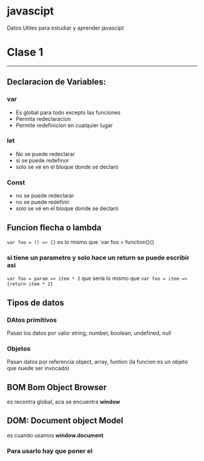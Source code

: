 # javascipt
Datos Utiles para estudiar y aprender javascipt
# Clase 1
---
## Declaracion de Variables:
### var
- Es global para todo excepto las funciones
- Permita redeclaracion
- Permite redefinicion en cualquier lugar

### let
- No se puede redeclarar
- si se puede redefinor
- solo se vé en el bloque donde se declaró

### Const
- no se puede redeclarar
- no se puede redefinir
- solo se vé en el bloque donde se declaró

## Funcion flecha o lambda
`var foo = () => {}` es lo mismo que `var foo = function(){}

### si tiene un parametro y solo hace un return se puede escribir asi
`var foo = param => item * 2` que sería lo mismo que
`var foo = item => {return item * 2}`


## Tipos de datos

### DAtos primitivos
Pasan los datos por valor
string, number, boolean, undefined, null

### Objetos
Pasan datos por referencia
object, array, funtion (la funcion es un objeto que ouede ser invocado)


## BOM Bom Object Browser
es recontra global, aca se encuentra **window**

## DOM: Document object Model
es cuando usamos **window.document**
### Para usarlo hay que poner el <script> abajo antes de cerrar el body

# Clase 2
---
## Callback
- es una funcion, la diferencia es el lugar donde se lo llama
- toda funcion puede ser un callback

## API EventTarget
- addEventListener

**Los eventos se basan en la interfez event**

- **TARGET** nos indica quien disparó el elemento

## Fases de Propagacion
### Bubling
- Fase por defecto
- Ejecuta el handler del elemento target y el de sus padres hasta llegar al **raiz**

### Capturing
- Hay que poner `true`en el tercer parametro del addEventListener() para activarlo
- Es lo inverso a Bubling

### Cancelar la propagacion

# Clase 3
---
## Eventos del formulario
### submit puede trabajar con click o con teclado

### El metodo `HTMLInputElement`.`checkValidity()` devuelve bool, verifica que el campo cumpla con las validaciones de atributos de html

### NO SE RECOMIENDA USAR SOLO  `required`

## Para obtener el valor de un input se usa
- value
**Ej.** 
>`input = documentGetelem....()`
`var valor = input.value`

## Metodos comunes:
- `input`.`setCustomValidity(mensaje)` muestra mensaje de error en formato html
- `String`.`charCodeAt()` devuelvee el unicode del caracter en cuestion
- `trim()` REcorta espacios al principio y al final
- `includes()` Se usa en arrays y string, valida lo que hay entre parentesis, tambien se usa para validar espacios entre cadenas
- `encodeURIcomponent()` cambia caracteres peligrosos para que no metan codigo malicioso. 
>Evitan los ataques XSS
La funcion se escribe sola, (no sale de ninguna parte)
EJ:encodeURIcomponent(texto)


## Expresiones Regulares:
### Definicion: secuencia de caracteres que conforman una palabra de busqueda dentro de un string

### Ventajas:
- evita tener que usar muchas funciones
- sin universales en los lenguajes de programacion

### Desventajas:
- Se puede volver dificil de leer y entender

### La expresion regular se define dentro de //
- `let regexp = /algo/`

### Caracters especiales
- `\w` cualquiel caracter alfanumerico
- `\W` negacion de \w
- `\d` solo digitos
- `\D` negacion de \d
- `\s` espacios, saltos de linea, etc.
- `\S` negacion de \s

### Caracteres de cantidad
- `{n,m}` n-->min, m --> max
- `l{2}` que la l esté dos veces
- `abc{2}` que la c se repita dos veces
- `(abc){2}` que abc se repita dos veces
- `*` entre 0 o muchas
- `+` entre 1 o muchas

### Caracteres de posicion
- `^` busca que caracter especial se encuentre al comienzo de un string, pero no de una palabra
- `$` igual pero al final
- `\b` busca tanto al comienzo como al final

# Clase 4

## Sincrono y Asincrono
Asincrono: La ejecucion no afecta a las funciones sincronicas, de hecho estas se ejecutan antes que las asincronicas
- Javascript utiliza el modelo asincrono y no bloqueante (ver apunte)

## HTTP
Protocolo por el cual transferimos datos en la web
### Componentes
HEADER
-Atributos
>content-length: determina el tamaño del recurso en bytes
content-type: determina el tipo de recurso (jpg, html, etc)

## Callstack
- tiene las instrucciones que deben ejecutarse
- es lifo

## Callback
- pieza fundamental en la asincronia
- es una funcion que se pasa como argumento de otra funcion
- NO son los primeros en salir de la pila de eventos

## Ajax
XMLHttpRequest API
- Proporciona una forma facil de obtener informacion de una URL sin recargar la pagina
- Admite mas formatos que el XML

### Eventos y/o Metodos
- ReadyStateChange **Tambien puede ser evento**
> se dispara cada vez que la propiedad readystate cambia
- abort()
>aborta la solicitud en cualquier momento, pero recarga la pag o algo asi
- send
>Nos permite enviar el pedido una vez que lo hayamos configurado
La solicitud se tiene que hacer en un **POST**
### Propiedades
Se completa cuando el pedido fue despachado y se haya descargado la info necesaria
- load Se ejecuta cuando el **readystate** está en 4 (sin saber si el status es 200 o 404, etc)

# Clase 5

# Single Page Application
- es un sitio web que cabe en una sola pagina (similar a una desktop app)
- cuando se reemplaza parte del contenido se crea un historial de navegacion (puede ser ventaja o desven)
## Desventajas
- no se puede compartir el link
- si no guardo historial y retrocedo, me voy a otro dominio

## location.hash
- Si agrego esto `window.history.pushState(null,"",e.target.href);` lo que hace es agregar en la url lo que está en el tercer parametro, pero con un # adelante


## History API
- Permite manipular el historial del cliente de cada pestaña o frame
- Es global osea que `window.history`
### Metodos/Propiedades/Eventos:
- `lock` `forward` `go` `pushState` `popstate`
- `popstate` se dispara cada vez que el usuario intenta retroceder o avanzar en su historial

## REST API
- permiten que
los sistemas solicitantes accedan y manipulen las representaciones textuales de los recursos web mediante el uso de un conjunto uniforme y predefinido de operaciones sin estado

### Conceptor generales para una API
1. Uso correcto de las URLs
● URI de base
● URI de cada recurso
> - DEben ser unicas
 - no puede representar acciones ni formatos

● Parametros de filtrado
>Se utilizan parametro en formato http, ejemplo:
www.misitio.com/usuarios?fecha_registro=2018-01-01&orderAsc=edad

2. Uso correcto de HTTP
● Métodos
● Códigos de estado
● Formato
>Se indicarn los formatos en que se van a devolver los recursos(se pueden poner varios y ordernarlos por prioridad)
Si no puede devolver ninguno devuelve codigo **406**

## CORS
Cross Origin Resource Sharing (compartir fuentes de origenes cruzados)
- Permite que un servidor pida recursos a otro de diferente dominio
- por seguridad los browser restingen solicitudes cruzadas solicitadas desde un script **salvo que se use CORS**

## JSONP
- tecnica para evitar el cross origin error ya que permite la comunicacion para hacer pedidos asincronos a dominios diferentes
- la idea es suplir la limitacion de ajax entre dominios distintos
> esta restriccion no aplica a script dentro de html, el problema es que html no puede interpretar lo que le devolveria ese script
- Con jsonp el objeto json se devuelve en un callback que despues manipulamos a gusto (--?

# Clase 6
- El uso principal de xhr es con **texto - html - xml**
- Pero se puede usar el XMLHttpRequest para el envio de datos que no sean los nombrados anteriormente
- **Unmetodo viejo era**para eso se utiliza el metodo `xhr.overrideMimeType("text/plain; charset=x-user-defined")`

## Blob API
- La interfaz **URL** tiene el metodo **createObjectURL** permite que sea legible un objeto que se le pase por parametro para usarlo en el DOM donde se llamo al metodo
- `URL.createObjectURL(obj)`


### ResponseType
- **hoy en dia** se usa esta propiedad para cmabiar el tipo de respuesta que viene en el response

- **Ejemplo:** ver pagina 2 de teoria

## Evento progress
- se ejecuta cuando readyState está = 3
- variables
> - loaded, total, lengthComputable
- se usa con el tag <progress> en html
> - tiene los atributos: value y max

- EL metodo **POST** permite cargar mas archivos y mas pesados.

## API DRAG AND DROP

- Eventos
> - dragenter
 - dragleave
 - dragover
> - drop

- cuando se usa drop
>

## API FORM DATA
- puede tomar datos de un form 
> let data = new FormData(form)
- tambien los puede tomar de inputs(--? sueltos, pero de forma manual
- tambien puede serializar recursos

# Clase 7
## Promise
- Representacion de un valor eventual pero que no sabemos (--?
- la ventaja es que ya te da un valor (--?
- tiene una funcion que se llama resolver, y esta adentro tiene otras dos funciones
> - resolved
> - rejected
- tiene tres estados
> - pending
> - resolved
> - rejected

### Para probarlo en el codigo escribir
`let pro = new Promise(()=>{})`
- con eso deberia poder empezar

## Fetch
- es como xhr pero mas potente
- mezcla xhr + promise + response + request + body + header

# Clase 8
## Objetos
### Formas de crear un objeto
- literales
- Constructor
- create

### los objetos tienen 4 propiedades basicas
- value
- writable (bool)
- enumerable (bool --> admite iterabilidad)
- configurable (bool --> admite borrado)

## Funciones
### son objetos
- son variadicas
>No dependen de la cant de argumentos o parametros
>
- tienen Ambito
- Tienen Contexto

### Ambito
- Alcance de la funcion (similar al de otros lenguajes JAVA, C#), pero agrega los **CLOSURE**

### Closure
-

### Contexto
- Por defecto las funciones son contenidas en WINDOW
- El contexto NO es ESTATICO

#### Hay varias formas de llamar una funcion
Forma | Descripcion 
---|---
normal | no se que poner
bind call apply | Dentro del prototipo de la funcion |
new | es un operador



